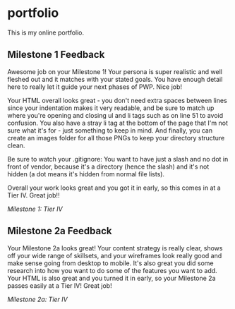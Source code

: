 # portfolio
This is my online portfolio.

## Milestone 1 Feedback
Awesome job on your Milestone 1! Your persona is super realistic and well fleshed out and it matches with your stated goals. You have enough detail here to really let it guide your next phases of PWP. Nice job!

Your HTML overall looks great - you don't need extra spaces between lines since your indentation makes it very readable, and be sure to match up where you're opening and closing ul and li tags such as on line 51 to avoid confusion. You also have a stray li tag at the bottom of the page that I'm not sure what it's for - just something to keep in mind. And finally, you can create an images folder for all those PNGs to keep your directory structure clean.

Be sure to watch your .gitignore: You want to have just a slash and no dot in front of vendor, because it's a directory (hence the slash) and it's not hidden (a dot means it's hidden from normal file lists).

Overall your work looks great and you got it in early, so this comes in at a Tier IV. Great job!!

*Milestone 1: Tier IV*

## Milestone 2a Feedback
Your Milestone 2a looks great! Your content strategy is really clear, shows off your wide range of skillsets, and your wireframes look really good and make sense going from desktop to mobile. It's also great you did some research into how you want to do some of the features you want to add. Your HTML is also great and you turned it in early, so your Milestone 2a passes easily at a Tier IV! Great job!

*Milestone 2a: Tier IV*
